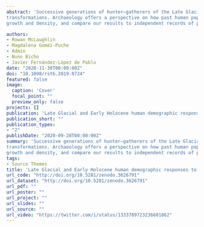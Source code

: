 ```yaml
---
abstract: 'Successive generations of hunter–gatherers of the Late Glacial and Early Holocene in Iberia had to contend with rapidly changing environments and climatic conditions. This constrained their economic resources and capacity for demographic growth. The Atlantic façade of Iberia was occupied throughout these times and witnessed very significant environmental
transformations. Archaeology offers a perspective on how past human population ecologies changed in response to this scenario. Archaeological radiocarbon data are used here to reconstruct demographics of the region over the long term. We introduce various quantitative methods that allow us to develop palaeodemographic and spatio-temporal models of population
growth and density, and compare our results to independent records of palaeoenvironmental and palaeodietary change, and growth rates derived from skeletal data. Our results demonstrate that late glacial population growth was stifled by the Younger Dryas stadial, but populations grew in size and density during the Early to Middle Holocene transition. This growth was fuelled in part by an increased dependence on marine and estuarine food sources, demonstrating how the environment was linked to demographic change via the resource base, and ultimately the carrying capacity of the environment.'

authors:
- Rowan McLaughlin
- Magdalena Goméz-Puche
- Admin
- Nuno Bicho
- Javier Fernández-López de Pablo
date: "2020-11-30T00:00:00Z"
doi: "10.1098/rstb.2019.0724"
featured: false
image:
  caption: 'Cover'
  focal_point: ""
  preview_only: false
projects: []
publication: 'Late Glacial and Early Holocene human demographic responses to climatic and environmental change in Atlantic Iberia'
publication_short: ""
publication_types:
- "2"
publishDate: "2020-09-28T00:00:00Z"
summary: 'Successive generations of hunter–gatherers of the Late Glacial and Early Holocene in Iberia had to contend with rapidly changing environments and climatic conditions. This constrained their economic resources and capacity for demographic growth. The Atlantic façade of Iberia was occupied throughout these times and witnessed very significant environmental
transformations. Archaeology offers a perspective on how past human population ecologies changed in response to this scenario. Archaeological radiocarbon data are used here to reconstruct demographics of the region over the long term. We introduce various quantitative methods that allow us to develop palaeodemographic and spatio-temporal models of population
growth and density, and compare our results to independent records of palaeoenvironmental and palaeodietary change, and growth rates derived from skeletal data. Our results demonstrate that late glacial population growth was stifled by the Younger Dryas stadial, but populations grew in size and density during the Early to Middle Holocene transition. This growth was fuelled in part by an increased dependence on marine and estuarine food sources, demonstrating how the environment was linked to demographic change via the resource base, and ultimately the carrying capacity of the environment.'
tags:
- Source Themes
title: 'Late Glacial and Early Holocene human demographic responses to climatic and environmental change in Atlantic Iberia'
url_code: "http://doi.org/10.5281/zenodo.3626791"
url_dataset: "http://doi.org/10.5281/zenodo.3626791"
url_pdf: ""
url_poster: ""
url_project: ""
url_slides: ""
url_source: ""
url_video: "https://twitter.com/i/status/1333789723236601862"
---
```

